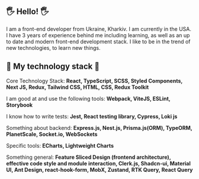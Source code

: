 ## 🖐 Hello! 🖐

I am a front-end developer from Ukraine, Kharkiv. 
I am currently in the USA. 
I have 3 years of experience behind me including learning, as well as an up to date and modern front-end development stack. I like to be in the trend of new technologies, to learn new things.

## 🚀 My technology stack 🚀
Core Technology Stack: **React, TypeScript, SCSS, Styled Components, Next JS, Redux, Tailwind CSS, HTML, CSS, Redux Toolkit**

I am good at and use the following tools: **Webpack, ViteJS, ESLint, Storybook**

I know how to write tests: **Jest, React testing library, Cypress, Loki js**

Something about backend: **Express.js, Nest.js, Prisma.js(ORM), TypeORM, PlanetScale, Socket.io, WebSockets**

Specific tools: **ECharts, Lightweight Charts**

Something general: **Feature Sliced Design (frontend architecture), effective code style and module interaction, Clerk.js, Shadcn-ui, Material UI, Ant Design, react-hook-form, MobX, Zustand, RTK Query, React Query**

